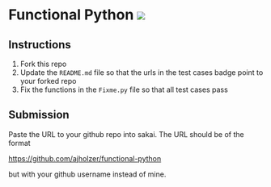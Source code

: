 # Functional Python [![](https://github.com/mikeizbicki/functional-python/workflows/tests/badge.svg)](https://github.com/mikeizbicki/functional-python/actions?query=workflow%3Atests)

## Instructions

1. Fork this repo
1. Update the `README.md` file so that the urls in the test cases badge point to your forked repo
1. Fix the functions in the `Fixme.py` file so that all test cases pass

## Submission

Paste the URL to your github repo into sakai. The URL should be of the format

https://github.com/ajholzer/functional-python

but with your github username instead of mine.
